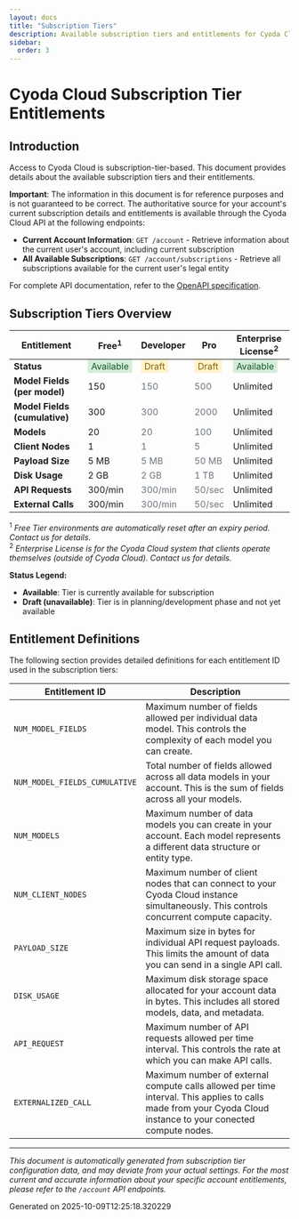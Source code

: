 ```yaml
---
layout: docs
title: "Subscription Tiers"
description: Available subscription tiers and entitlements for Cyoda Cloud
sidebar:
  order: 3
---
```


# Cyoda Cloud Subscription Tier Entitlements

## Introduction

Access to Cyoda Cloud is subscription-tier-based. This document provides details about the available subscription tiers and their entitlements.

**Important**: The information in this document is for reference purposes and is not guaranteed to be correct. The authoritative source for your account's current subscription details and entitlements is available through the Cyoda Cloud API at the following endpoints:

- **Current Account Information**: `GET /account` - Retrieve information about the current user's account, including current subscription
- **All Available Subscriptions**: `GET /account/subscriptions` - Retrieve all subscriptions available for the current user's legal entity

For complete API documentation, refer to the [OpenAPI specification](/api-reference/).

## Subscription Tiers Overview

| Entitlement | Free<sup>1</sup> | Developer | Pro | Enterprise License<sup>2</sup> |
| --- | --- | --- | --- | --- |
| **Status** | <span style="background-color: #d4edda; color: #155724; padding: 2px 6px; border-radius: 3px;">Available</span> | <span style="background-color: #fff3cd; color: #856404; padding: 2px 6px; border-radius: 3px;">Draft</span> | <span style="background-color: #fff3cd; color: #856404; padding: 2px 6px; border-radius: 3px;">Draft</span> | <span style="background-color: #d4edda; color: #155724; padding: 2px 6px; border-radius: 3px;">Available</span> |
| **Model Fields (per model)** | 150 | <span style="color: #6c757d;">150</span> | <span style="color: #6c757d;">500</span> | Unlimited |
| **Model Fields (cumulative)** | 300 | <span style="color: #6c757d;">300</span> | <span style="color: #6c757d;">2000</span> | Unlimited |
| **Models** | 20 | <span style="color: #6c757d;">20</span> | <span style="color: #6c757d;">100</span> | Unlimited |
| **Client Nodes** | 1 | <span style="color: #6c757d;">1</span> | <span style="color: #6c757d;">5</span> | Unlimited |
| **Payload Size** | 5 MB | <span style="color: #6c757d;">5 MB</span> | <span style="color: #6c757d;">50 MB</span> | Unlimited |
| **Disk Usage** | 2 GB | <span style="color: #6c757d;">2 GB</span> | <span style="color: #6c757d;">1 TB</span> | Unlimited |
| **API Requests** | 300/min | <span style="color: #6c757d;">300/min</span> | <span style="color: #6c757d;">50/sec</span> | Unlimited |
| **External Calls** | 300/min | <span style="color: #6c757d;">300/min</span> | <span style="color: #6c757d;">50/sec</span> | Unlimited |

<sup>1</sup> _Free Tier environments are automatically reset after an expiry period. Contact us for details._<br>
<sup>2</sup> _Enterprise License is for the Cyoda Cloud system that clients operate themselves (outside of Cyoda Cloud). Contact us for details._

**Status Legend:**
- **Available**: Tier is currently available for subscription
- **Draft (unavailable)**: Tier is in planning/development phase and not yet available

## Entitlement Definitions

The following section provides detailed definitions for each entitlement ID used in the subscription tiers:

| Entitlement ID | Description |
| --- | --- |
| `NUM_MODEL_FIELDS` | Maximum number of fields allowed per individual data model. This controls the complexity of each model you can create. |
| `NUM_MODEL_FIELDS_CUMULATIVE` | Total number of fields allowed across all data models in your account. This is the sum of fields across all your models. |
| `NUM_MODELS` | Maximum number of data models you can create in your account. Each model represents a different data structure or entity type. |
| `NUM_CLIENT_NODES` | Maximum number of client nodes that can connect to your Cyoda Cloud instance simultaneously. This controls concurrent compute capacity. |
| `PAYLOAD_SIZE` | Maximum size in bytes for individual API request payloads. This limits the amount of data you can send in a single API call. |
| `DISK_USAGE` | Maximum disk storage space allocated for your account data in bytes. This includes all stored models, data, and metadata. |
| `API_REQUEST` | Maximum number of API requests allowed per time interval. This controls the rate at which you can make API calls. |
| `EXTERNALIZED_CALL` | Maximum number of external compute calls allowed per time interval. This applies to calls made from your Cyoda Cloud instance to your conected compute nodes. |

---

*This document is automatically generated from subscription tier configuration data, and may deviate from your actual settings. For the most current and accurate information about your specific account entitlements, please refer to the `/account` API endpoints.*

Generated on 2025-10-09T12:25:18.320229

